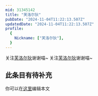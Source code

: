 ```yaml
---
mid: 31345142
title: "芙洛尔狄"
pubDate: "2024-11-04T11:22:13.507Z"
updatedDate: "2024-11-04T11:22:13.507Z"
profile:
  {
    Nickname: ["芙洛尔狄"],
  }
---
```


关注[芙洛尔狄](https://space.bilibili.com/31345142)谢谢喵~ 关注[芙洛尔狄](https://space.bilibili.com/31345142)谢谢喵~

## 此条目有待补充
你可以在[这里](https://github.com/Yuhanawa/VTuber.ICU-Content/edit/master/v/芙洛尔狄/index.md)编辑本文
